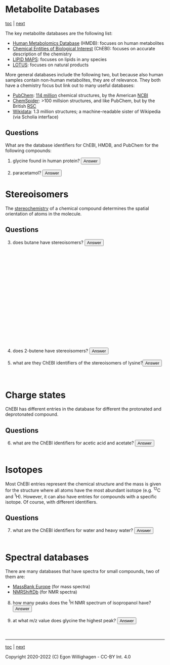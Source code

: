 # Metabolite Databases

[toc](./README.md) | [next](identification.md)

<script>
  function toggleAnswer(id) {
  var answer = document.getElementById(id);
  if (answer.style.visibility === "hidden" ||
      answer.style.visibility === "none") {
    answer.style.visibility = "visible";
  } else {
    answer.style.visibility = "hidden";
  }
}
</script>

The key metabolite databases are the following list:

* [Human Metabolomics Database](http://hmdb.ca) (HMDB): focuses on human metabolites
* [Chemical Entities of Biological Interest](https://www.ebi.ac.uk/chebi/) (ChEBI): focuses on accurate description of the chemistry
* [LIPID MAPS](https://lipidmaps.org/): focuses on lipids in any species
* [LOTUS](https://lotus.naturalproducts.net/): focuses on natural products

More general databases include the following two, but because also human samples contain non-human metabolites, they are of relevance.
They both have a chemistry focus but link out to many useful databases:

* [PubChem](https://pubchem.ncbi.nlm.nih.gov/): [114 million](https://pubchem.ncbi.nlm.nih.gov/docs/statistics) chemical structures, by the American [NCBI](https://www.ncbi.nlm.nih.gov/)
* [ChemSpider](https://www.chemspider.com/): >100 millsion structures, and like PubChem, but by the British [RSC](https://www.rsc.org/)
* [Wikidata](https://scholia.toolforge.org/chemical/): 1.3 million structures; a machine-readable sister of Wikipedia (via Scholia interface)

## Questions

What are the database identifiers for ChEBI, HMDB, and PubChem for the following
compounds:

1. glycine found in human protein? <button onclick="toggleAnswer('q1')"> Answer</button><span id="q1" style="visibility: hidden"> <a href="https://www.ebi.ac.uk/chebi/searchId.do?chebiId=CHEBI:15428">CHEBI:15428</a>, <a href="https://hmdb.ca/metabolites/HMDB0000123">HMDB0000123</a>, <a href="https://pubchem.ncbi.nlm.nih.gov/compound/750">750</a></span>
2. paracetamol? <button onclick="toggleAnswer('q2')"> Answer</button><span id="q2" style="visibility: hidden"> CHEBI:46195, HMDB0001859, 1983</span>

# Stereoisomers

The [stereochemistry](https://en.wikipedia.org/wiki/Stereochemistry) of a chemical
compound determines the spatial orientation of atoms in the molecule.

## Questions

3. does butane have stereoisomers? <button onclick="toggleAnswer('q3')"> Answer</button><span id="q3" style="visibility: hidden"> Yes, the single bonds can be rotated freely, it has various rotamers.<br /><img src="https://www.simolecule.com/cdkdepict/depict/bot/svg?smi=CCCC" width="300"/></span>
4. does 2-butene have stereoisomers? <button onclick="toggleAnswer('q4')"> Answer</button><span id="q4" style="visibility: hidden"> Yes, the double bond can be <i>cis</i> and <i>trans</i>.</span>
5. what are they ChEBI identifiers of the stereoisomers of lysine?<button onclick="toggleAnswer('q5')"> Answer</button><span id="q5" style="visibility: hidden"> CHEBI:16855 and CHEBI:18019 (CHEBI:25094 is a non-existing entity used to specify a compuond with unknown stereochemistry)</span>

# Charge states

ChEBI has different entries in the database for different the protonated and deprotonated
compound. 

## Questions

6. what are the ChEBI identifiers for acetic acid and acetate? <button onclick="toggleAnswer('q6')">Answer</button><span id="q6" style="visibility: hidden"> CHEBI:15366 and CHEBI:30089</span>

# Isotopes

Most ChEBI entries represent the chemical structure and the mass is given for the structure where
all atoms have the most abundant isotope (e.g. <sup>12</sup>C and <sup>1</sup>H). However, it can
also have entries for compounds with a specific isotope. Of course, with different identifiers.

## Questions

7. what are the ChEBI identifiers for water and heavy water? <button onclick="toggleAnswer('q7')">Answer</button><span id="q7" style="visibility: hidden"> CHEBI:15377 and CHEBI:33813</span>

# Spectral databases

There are many databases that have spectra for small compounds, two of them are:

* [MassBank Europe](https://massbank.eu/MassBank/) (for mass spectra)
* [NMRShiftDb](https://nmrshiftdb.nmr.uni-koeln.de/) (for NMR spectra)

8. how many peaks does the <sup>1</sup>H NMR spectrum of isopropanol have? <button onclick="toggleAnswer('q8')">Answer</button><span id="q8" style="visibility: hidden"> Two. The hydroxyl proton is not visible in polar solvents, so we only see peaks at 4.04 ppm and 1.22 ppm.</span>
9. at what m/z value does glycine the highest peak? <button onclick="toggleAnswer('q9')">Answer</button><span id="q9" style="visibility: hidden"> That actually depends on the method used. The [M+h]+ peak is around 76, while the [M-H]- peak is around 74. Why do we not measure the [M] peak?</span>


---

[toc](./README.md) | [next](identification.md)

Copyright 2020-2022 (C) Egon Willighagen - CC-BY Int. 4.0
